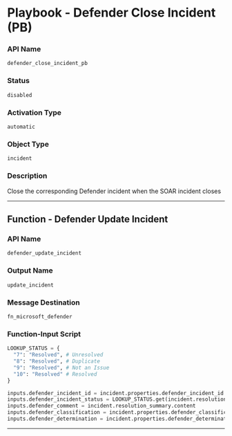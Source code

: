 <!--
    DO NOT MANUALLY EDIT THIS FILE
    THIS FILE IS AUTOMATICALLY GENERATED WITH resilient-sdk codegen
    Generated with resilient-sdk v49.0.4368
-->

# Playbook - Defender Close Incident (PB)

### API Name
`defender_close_incident_pb`

### Status
`disabled`

### Activation Type
`automatic`

### Object Type
`incident`

### Description
Close the corresponding Defender incident when the SOAR incident closes


---
## Function - Defender Update Incident

### API Name
`defender_update_incident`

### Output Name
`update_incident`

### Message Destination
`fn_microsoft_defender`

### Function-Input Script
```python
LOOKUP_STATUS = {
  "7": "Resolved", # Unresolved
  "8": "Resolved", # Duplicate
  "9": "Resolved", # Not an Issue
  "10": "Resolved" # Resolved
}

inputs.defender_incident_id = incident.properties.defender_incident_id
inputs.defender_incident_status = LOOKUP_STATUS.get(incident.resolution_id, "Resolved")
inputs.defender_comment = incident.resolution_summary.content
inputs.defender_classification = incident.properties.defender_classification
inputs.defender_determination = incident.properties.defender_determination
```

---

